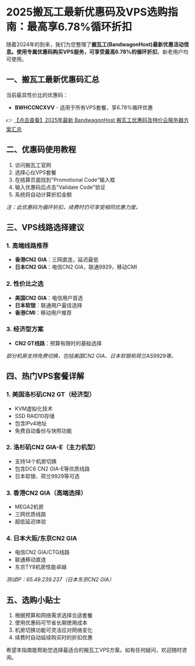 # 2025搬瓦工最新优惠码及VPS选购指南：最高享6.78%循环折扣

随着2024年的到来，我们为您整理了**搬瓦工(BandwagonHost)**最新优惠活动信息。使用专属优惠码购买VPS服务，可享受**最高6.78%的循环折扣**，新老用户均可使用。

## 一、搬瓦工最新优惠码汇总

当前最具性价比的优惠码：
- **BWHCCNCXVV** - 适用于所有VPS套餐，享6.78%循环优惠

👉 [【点击查看】2025年最新 BandwagonHost 搬瓦工优惠码及特价云服务器方案汇总](https://bit.ly/banwagon)

## 二、优惠码使用教程

1. 访问搬瓦工官网
2. 选择心仪VPS套餐
3. 在结算页面找到"Promotional Code"输入框
4. 输入优惠码后点击"Validate Code"验证
5. 系统将自动计算折扣金额

*注：此优惠码为循环折扣，续费时仍可享受相同优惠力度。*

## 三、VPS线路选择建议

### 1. 高端线路推荐
- **香港CN2 GIA**：三网直连，延迟最低
- **日本CN2 GIA**：电信CN2 GIA，联通9929，移动CMI

### 2. 性价比之选
- **美国CN2 GIA**：电信用户首选
- **日本软银**：联通用户最佳选择
- **香港CMI**：移动用户推荐

### 3. 经济型方案
- **CN2 GT线路**：预算有限时的基础选择

*部分机房支持免费切换，包括美国CN2 GIA、日本软银和荷兰AS9929等。*

## 四、热门VPS套餐详解

### 1. 美国洛杉矶CN2 GT（经济型）
- KVM虚拟化技术
- SSD RAID10存储
- 包含IPv4地址
- 免费自动备份与快照功能

### 2. 洛杉矶CN2 GIA-E（主力机型）
- 支持14个机房切换
- 包含DC6 CN2 GIA-E等优质线路
- 日本软银、荷兰9929等可选

### 3. 香港CN2 GIA（高端选择）
- MEGA2机房
- 三网优质线路
- 超低延迟体验

### 4. 日本大阪/东京CN2 GIA
- 电信CN2 GIA/CTG线路
- 联通移动直连
- 东京TY8机房性能卓越

*测试IP：65.49.239.237（日本东京CN2 GIA）*

## 五、选购小贴士

1. 根据预算和网络需求选择合适套餐
2. 使用优惠码可节省长期使用成本
3. 机房切换功能可灵活应对网络变化
4. 续费时自动延续购买时的折扣优惠

希望本指南能帮助您选择最适合的搬瓦工VPS方案。如有任何疑问，欢迎随时咨询。